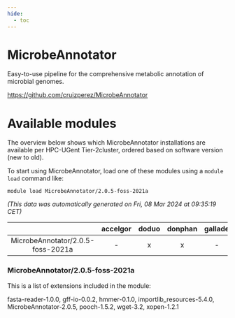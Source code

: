 ```yaml
---
hide:
  - toc
---
```


MicrobeAnnotator
================


Easy-to-use pipeline for the comprehensive metabolic annotation of microbial genomes.

https://github.com/cruizperez/MicrobeAnnotator
# Available modules


The overview below shows which MicrobeAnnotator installations are available per HPC-UGent Tier-2cluster, ordered based on software version (new to old).

To start using MicrobeAnnotator, load one of these modules using a `module load` command like:

```shell
module load MicrobeAnnotator/2.0.5-foss-2021a
```

*(This data was automatically generated on Fri, 08 Mar 2024 at 09:35:19 CET)*  

| |accelgor|doduo|donphan|gallade|joltik|skitty|
| :---: | :---: | :---: | :---: | :---: | :---: | :---: |
|MicrobeAnnotator/2.0.5-foss-2021a|-|x|x|-|x|x|


### MicrobeAnnotator/2.0.5-foss-2021a

This is a list of extensions included in the module:

fasta-reader-1.0.0, gff-io-0.0.2, hmmer-0.1.0, importlib_resources-5.4.0, MicrobeAnnotator-2.0.5, pooch-1.5.2, wget-3.2, xopen-1.2.1